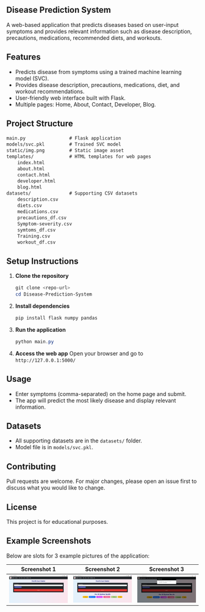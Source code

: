 ## Disease Prediction System

A web-based application that predicts diseases based on user-input symptoms and provides relevant information such as disease description, precautions, medications, recommended diets, and workouts.

## Features
- Predicts disease from symptoms using a trained machine learning model (SVC).
- Provides disease description, precautions, medications, diet, and workout recommendations.
- User-friendly web interface built with Flask.
- Multiple pages: Home, About, Contact, Developer, Blog.

## Project Structure
```
main.py                # Flask application
models/svc.pkl         # Trained SVC model
static/img.png         # Static image asset
templates/             # HTML templates for web pages
    index.html
    about.html
    contact.html
    developer.html
    blog.html
datasets/              # Supporting CSV datasets
    description.csv
    diets.csv
    medications.csv
    precautions_df.csv
    Symptom-severity.csv
    symtoms_df.csv
    Training.csv
    workout_df.csv
```

## Setup Instructions
1. **Clone the repository**
   ```powershell
   git clone <repo-url>
   cd Disease-Prediction-System
   ```
2. **Install dependencies**
   ```powershell
   pip install flask numpy pandas
   ```
3. **Run the application**
   ```powershell
   python main.py
   ```
4. **Access the web app**
   Open your browser and go to `http://127.0.0.1:5000/`

## Usage
- Enter symptoms (comma-separated) on the home page and submit.
- The app will predict the most likely disease and display relevant information.

## Datasets
- All supporting datasets are in the `datasets/` folder.
- Model file is in `models/svc.pkl`.

## Contributing
Pull requests are welcome. For major changes, please open an issue first to discuss what you would like to change.

## License
This project is for educational purposes.

## Example Screenshots
Below are slots for 3 example pictures of the application:

| Screenshot 1           | Screenshot 2           | Screenshot 3           |
|------------------------|------------------------|------------------------|
| ![](static/image1.png) | ![](static/image2.png) | ![](static/image3.png) |

